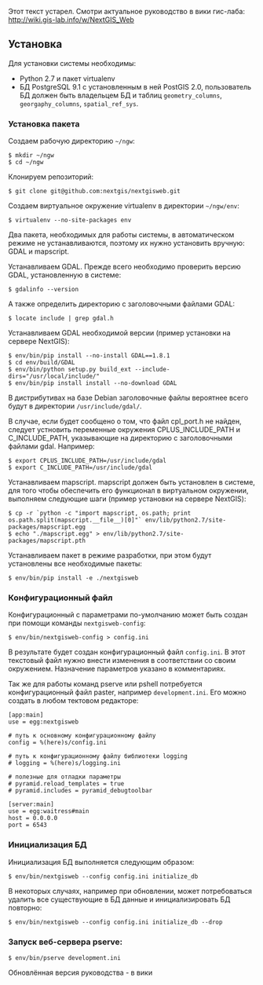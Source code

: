 Этот текст устарел. Смотри актуальное руководство в вики гис-лаба: http://wiki.gis-lab.info/w/NextGIS_Web





## Установка

Для установки системы необходимы:

* Python 2.7 и пакет virtualenv
* БД PostgreSQL 9.1 с установленным в ней PostGIS 2.0, пользователь БД должен быть
  владельцем БД и таблиц `geometry_columns`, `georgaphy_columns`, `spatial_ref_sys`.

### Установка пакета

Создаем рабочую директорию `~/ngw`:
    
    $ mkdir ~/ngw
    $ cd ~/ngw

Клонируем репозиторий:

    $ git clone git@github.com:nextgis/nextgisweb.git

Создаем виртуальное окружение virtualenv в директории `~/ngw/env`:

    $ virtualenv --no-site-packages env

Два пакета, необходимых для работы системы, в автоматическом режиме не
устанавливаются, поэтому их нужно установить вручную: GDAL и mapscript.

Устанавливаем GDAL. Прежде всего необходимо проверить версию GDAL, установленную
в системе:

    $ gdalinfo --version

А также определить директорию с заголовочными файлами GDAL:

    $ locate include | grep gdal.h

Устанавливаем GDAL необходимой версии (пример установки на сервере
NextGIS):

    $ env/bin/pip install --no-install GDAL==1.8.1
    $ cd env/build/GDAL
    $ env/bin/python setup.py build_ext --include-dirs="/usr/local/include/"
    $ env/bin/pip install install --no-download GDAL

В дистрибутивах на базе Debian заголовочные файлы вероятнее всего будут
в директории `/usr/include/gdal/`.

В случае, если будет сообщено о том, что файл cpl_port.h не найден, следует 
устновить переменные окружения CPLUS_INCLUDE_PATH и C_INCLUDE_PATH,
указывающие на директорию с заголовочными файлами gdal. Например:

    $ export CPLUS_INCLUDE_PATH=/usr/include/gdal
    $ export C_INCLUDE_PATH=/usr/include/gdal

Устанавливаем mapscript. mapscript должен быть установлен в системе, для
того чтобы обеспечить его функционал в виртуальном окружении, выполняем следующие
шаги (пример установки на сервере NextGIS):

    $ cp -r `python -c "import mapscript, os.path; print os.path.split(mapscript.__file__)[0]"` env/lib/python2.7/site-packages/mapscript.egg
    $ echo "./mapscript.egg" > env/lib/python2.7/site-packages/mapscript.pth

Устанавливаем пакет в режиме разработки, при этом будут установлены все необходимые пакеты:

    $ env/bin/pip install -e ./nextgisweb

### Конфигурационный файл

Конфигурационный с параметрами по-умолчанию может быть создан при помощи
команды `nextgisweb-config`:

    $ env/bin/nextgisweb-config > config.ini

В результате будет создан конфигурационный файл `config.ini`. В этот текcтовый
файл нужно внести изменения в соответствии со своим окружением. Назначение
параметров указано в комментариях.

Так же для работы команд pserve или pshell потребуется конфигурационный файл paster, 
например `development.ini`. Его можно создать в любом тектовом редакторе:

    [app:main]
    use = egg:nextgisweb

    # путь к основному конфигурационному файлу
    config = %(here)s/config.ini
    
    # путь к конфигурационному файлу библиотеки logging
    # logging = %(here)s/logging.ini

    # полезные для отладки параметры
    # pyramid.reload_templates = true
    # pyramid.includes = pyramid_debugtoolbar

    [server:main]
    use = egg:waitress#main
    host = 0.0.0.0
    port = 6543


### Инициализация БД

Инициализация БД выполняется следующим образом:

    $ env/bin/nextgisweb --config config.ini initialize_db

В некоторых случаях, например при обновлении, может потребоваться удалить все
существующие в БД данные и инициализировать БД повторно:

    $ env/bin/nextgisweb --config config.ini initialize_db --drop


### Запуск веб-сервера pserve:

    $ env/bin/pserve development.ini
    
Обновлённая версия руководства - в вики    
